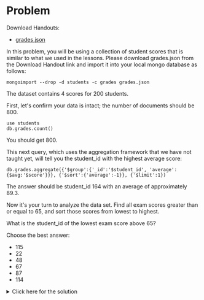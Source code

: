 # Problem
Download Handouts:
 - <a href="https://university.mongodb.com/static/MongoDB_2017_M101J_January/handouts/grades.ef42a2b3e7ff.json">grades.json</a>

In this problem, you will be using a collection of student scores that is similar to what we used in the lessons. Please download grades.json from the Download Handout link and import it into your local mongo database as follows:

    mongoimport --drop -d students -c grades grades.json

The dataset contains 4 scores for 200 students.

First, let's confirm your data is intact; the number of documents should be 800.

    use students
    db.grades.count()

You should get 800.

This next query, which uses the aggregation framework that we have not taught yet, will tell you the student_id with the highest average score:

    db.grades.aggregate({'$group':{'_id':'$student_id', 'average':{$avg:'$score'}}}, {'$sort':{'average':-1}}, {'$limit':1})

The answer should be student_id 164 with an average of approximately 89.3.

Now it's your turn to analyze the data set. Find all exam scores greater than or equal to 65, and sort those scores from lowest to highest.

What is the student_id of the lowest exam score above 65?

Choose the best answer:
 - 115
 - 22
 - 48
 - 67
 - 87
 - 114
 
<details>
  <summary>Click here for the solution</summary>
  - 22
</details>